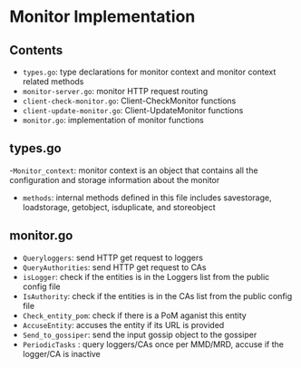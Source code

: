 # Monitor Implementation 

## Contents
- `types.go`: type declarations for monitor context and monitor context related methods
- `monitor-server.go`: monitor HTTP request routing
- `client-check-monitor.go`: Client-CheckMonitor functions
- `client-update-monitor.go`: Client-UpdateMonitor functions
- `monitor.go`: implementation of monitor functions

## types.go
-`Monitor_context`: monitor context is an object that contains all the configuration and storage information about the monitor
- `methods`: internal methods defined in this file includes savestorage, loadstorage, getobject, isduplicate, and storeobject 
## monitor.go
- `Queryloggers`: send HTTP get request to loggers
- `QueryAuthorities`: send HTTP get request to CAs
- `isLogger`: check if the entities is in the Loggers list from the public config file
- `IsAuthority`: check if the entities is in the CAs list from the public config file
- `Check_entity_pom`: check if there is a PoM aganist this entity 
- `AccuseEntity`: accuses the entity if its URL is provided   
- `Send_to_gossiper`: send the input gossip object to the gossiper  
- `PeriodicTasks` : query loggers/CAs once per MMD/MRD, accuse if the logger/CA is inactive
